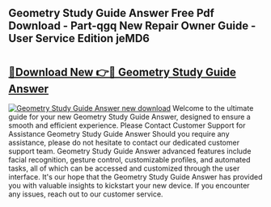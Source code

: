 ## Geometry Study Guide Answer Free Pdf Download - Part-qgq New Repair Owner Guide - User Service Edition jeMD6

# <h2><a href="http://bc84797.oget.top/?id=Geometry+Study+Guide+Answer">🔗Download New 👉🔴 Geometry Study Guide Answer</a></h2>

[![Geometry Study Guide Answer new download](https://i.imgur.com/5g1atiW.png)](http://bc84797.oget.top/?id=Geometry+Study+Guide+Answer)
Welcome to the ultimate guide for your new Geometry Study Guide Answer, designed to ensure a smooth and efficient experience. Please Contact Customer Support for Assistance Geometry Study Guide Answer Should you require any assistance, please do not hesitate to contact our dedicated customer support team. Geometry Study Guide Answer advanced features include facial recognition, gesture control, customizable profiles, and automated tasks, all of which can be accessed and customized through the user interface. It's our hope that the Geometry Study Guide Answer has provided you with valuable insights to kickstart your new device. If you encounter any issues, reach out to our customer service.
